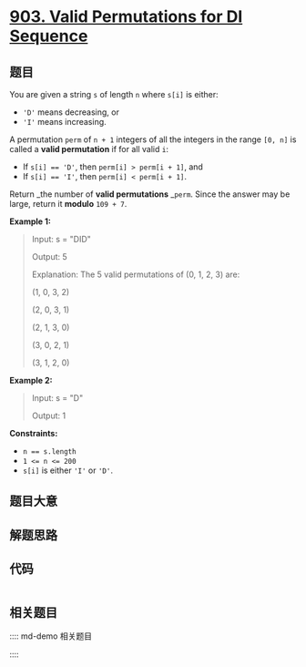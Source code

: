 # [903. Valid Permutations for DI Sequence](https://leetcode.com/problems/valid-permutations-for-di-sequence/)

## 题目

You are given a string `s` of length `n` where `s[i]` is either:

  * `'D'` means decreasing, or
  * `'I'` means increasing.

A permutation `perm` of `n + 1` integers of all the integers in the range `[0,
n]` is called a **valid permutation** if for all valid `i`:

  * If `s[i] == 'D'`, then `perm[i] > perm[i + 1]`, and
  * If `s[i] == 'I'`, then `perm[i] < perm[i + 1]`.

Return _the number of **valid permutations** _`perm`. Since the answer may be
large, return it **modulo** `109 + 7`.



**Example 1:**

> Input: s = "DID"
> 
> Output: 5
> 
> Explanation: The 5 valid permutations of (0, 1, 2, 3) are:
> 
> (1, 0, 3, 2)
> 
> (2, 0, 3, 1)
> 
> (2, 1, 3, 0)
> 
> (3, 0, 2, 1)
> 
> (3, 1, 2, 0)

**Example 2:**

> Input: s = "D"
> 
> Output: 1

**Constraints:**

  * `n == s.length`
  * `1 <= n <= 200`
  * `s[i]` is either `'I'` or `'D'`.


## 题目大意

## 解题思路

## 代码

```javascript

```

## 相关题目

:::: md-demo 相关题目

::::
